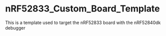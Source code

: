 # nRF52833_Custom_Board_Template
This is a template used to target the nRF52833 board with the nRF52840dk debugger
